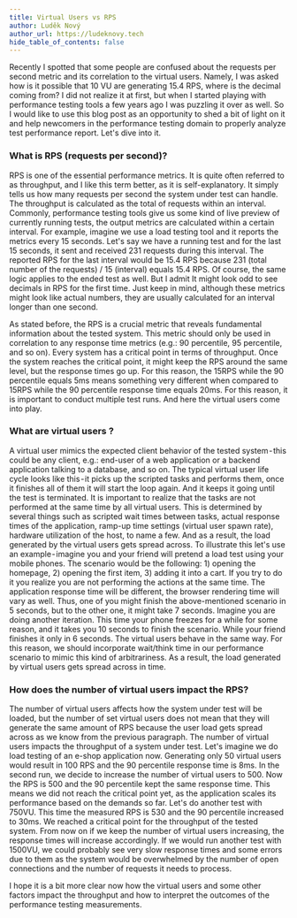 ```yaml
---
title: Virtual Users vs RPS
author: Luděk Nový
author_url: https://ludeknovy.tech
hide_table_of_contents: false
---
```


Recently I spotted that some people are confused about the requests per second metric and its correlation to the virtual users. Namely, I was asked how is it possible that 10 VU are generating 15.4 RPS, where is the decimal coming from? I did not realize it at first, but when I started playing with performance testing tools a few years ago I was puzzling it over as well. So I would like to use this blog post as an opportunity to shed a bit of light on it and help newcomers in the performance testing domain to properly analyze test performance report. Let's dive into it.
<!--truncate-->


### What is RPS (requests per second)?
RPS is one of the essential performance metrics. It is quite often referred to as throughput, and I like this term better, as it is self-explanatory. It simply tells us how many requests per second the system under test can handle. The throughput is calculated as the total of requests within an interval. Commonly, performance testing tools give us some kind of live preview of currently running tests, the output metrics are calculated within a certain interval. For example, imagine we use a load testing tool and it reports the metrics every 15 seconds. Let's say we have a running test and for the last 15 seconds, it sent and received 231 requests during this interval. The reported RPS for the last interval would be 15.4 RPS because 231 (total number of the requests) / 15 (interval) equals 15.4 RPS. Of course, the same logic applies to the ended test as well. But I admit It might look odd to see decimals in RPS for the first time. Just keep in mind, although these metrics might look like actual numbers, they are usually calculated for an interval longer than one second.

As stated before, the RPS is a crucial metric that reveals fundamental information about the tested system. This metric should only be used in correlation to any response time metrics (e.g.: 90 percentile, 95 percentile, and so on). Every system has a critical point in terms of throughput. Once the system reaches the critical point, it might keep the RPS around the same level, but the response times go up. For this reason, the 15RPS while the 90 percentile equals 5ms means something very different when compared to 15RPS while the 90 percentile response time equals 20ms. For this reason, it is important to conduct multiple test runs. And here the virtual users come into play.


### What are virtual users ?
A virtual user mimics the expected client behavior of the tested system - this could be any client, e.g.: end-user of a web application or a backend application talking to a database, and so on. The typical virtual user life cycle looks like this - it picks up the scripted tasks and performs them, once it finishes all of them it will start the loop again. And it keeps it going until the test is terminated. It is important to realize that the tasks are not performed at the same time by all virtual users. This is determined by several things such as scripted wait times between tasks, actual response times of the application, ramp-up time settings (virtual user spawn rate), hardware utilization of the host, to name a few. And as a result, the load generated by the virtual users gets spread across. To illustrate this let's use an example - imagine you and your friend will pretend a load test using your mobile phones. The scenario would be the following: 1) opening the homepage, 2) opening the first item, 3) adding it into a cart. If you try to do it you realize you are not performing the actions at the same time. The application response time will be different, the browser rendering time will vary as well. Thus, one of you might finish the above-mentioned scenario in 5 seconds, but to the other one, it might take 7 seconds. Imagine you are doing another iteration. This time your phone freezes for a while for some reason, and it takes you 10 seconds to finish the scenario. While your friend finishes it only in 6 seconds. The virtual users behave in the same way. For this reason, we should incorporate wait/think time in our performance scenario to mimic this kind of arbitrariness. As a result, the load generated by virtual users gets spread across in time.


### How does the number of  virtual users impact the RPS?
The number of virtual users affects how the system under test will be loaded, but the number of set virtual users does not mean that they will generate the same amount of RPS because the user load gets spread across as we know from the previous paragraph. The number of virtual users impacts the throughput of a system under test. Let's imagine we do load testing of an e-shop application now. Generating only 50 virtual users would result in 100 RPS and the 90 percentile response time is 8ms. In the second run, we decide to increase the number of virtual users to 500. Now the RPS is 500 and the 90 percentile kept the same response time. This means we did not reach the critical point yet, as the application scales its performance based on the demands so far. Let's do another test with 750VU. This time the measured RPS is 530 and the 90 percentile increased to 30ms. We reached a critical point for the throughput of the tested system. From now on if we keep the number of virtual users increasing, the response times will increase accordingly. If we would run another test with 1500VU, we could probably see very slow response times and some errors due to them as the system would be overwhelmed by the number of open connections and the number of requests it needs to process.

I hope it is a bit more clear now how the virtual users and some other factors impact the throughput and how to interpret the outcomes of the performance testing measurements.